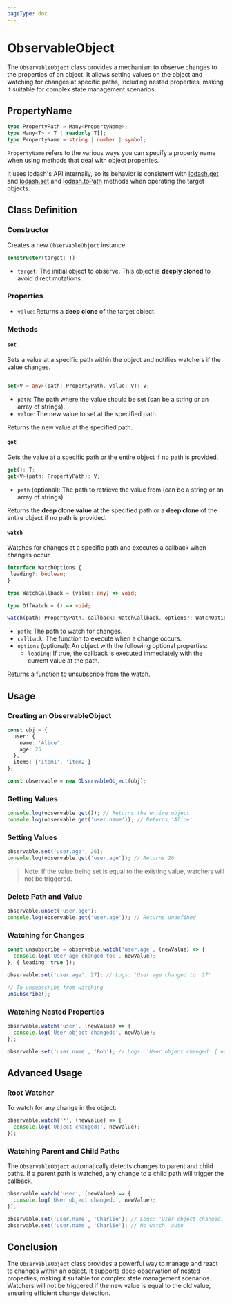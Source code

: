 ```yaml
---
pageType: doc
---
```

# ObservableObject

The `ObservableObject` class provides a mechanism to observe changes to the properties of an object. It allows setting values on the object and watching for changes at specific paths, including nested properties, making it suitable for complex state management scenarios.

## PropertyName

```ts
type PropertyPath = Many<PropertyName>;
type Many<T> = T | readonly T[];
type PropertyName = string | number | symbol;
```

`PropertyName` refers to the various ways you can specify a property name when using methods that deal with object properties.

It uses lodash's API internally, so its behavior is consistent with [lodash.get](https://lodash.com/docs/4.17.15#get) and [lodash.set](https://lodash.com/docs/4.17.15#set) and [lodash.toPath](https://lodash.com/docs/4.17.15#toPath) methods when operating the target objects.


## Class Definition

### Constructor

Creates a new `ObservableObject` instance.

```ts
constructor(target: T)
```

* `target`: The initial object to observe. This object is **deeply cloned** to avoid direct mutations.

### Properties

* `value`: Returns a **deep clone** of the target object.

### Methods

#### `set`

Sets a value at a specific path within the object and notifies watchers if the value changes.

```ts

set<V = any>(path: PropertyPath, value: V): V;
```

* `path`: The path where the value should be set (can be a string or an array of strings).
* `value`: The new value to set at the specified path.

Returns the new value at the specified path.

#### `get`

Gets the value at a specific path or the entire object if no path is provided.

```ts
get(): T;
get<V>(path: PropertyPath): V;
```

* `path` (optional): The path to retrieve the value from (can be a string or an array of strings).

Returns the **deep clone value** at the specified path or a **deep clone** of the entire object if no path is provided.

#### `watch`

Watches for changes at a specific path and executes a callback when changes occur.

```ts
interface WatchOptions {
 leading?: boolean;
}

type WatchCallback = (value: any) => void;

type OffWatch = () => void;

watch(path: PropertyPath, callback: WatchCallback, options?: WatchOptions): OffWatch;
```

* `path`: The path to watch for changes.
* `callback`: The function to execute when a change occurs.
* `options` (optional): An object with the following optional properties:
  * `leading`: If true, the callback is executed immediately with the current value at the path.

Returns a function to unsubscribe from the watch.

## Usage

### Creating an ObservableObject

```ts
const obj = {
  user: {
    name: 'Alice',
    age: 25
  },
  items: ['item1', 'item2']
};

const observable = new ObservableObject(obj);

```

### Getting Values

```ts
console.log(observable.get()); // Returns the entire object
console.log(observable.get('user.name')); // Returns 'Alice'
```

### Setting Values

```ts
observable.set('user.age', 26);
console.log(observable.get('user.age')); // Returns 26
```

> Note: If the value being set is equal to the existing value, watchers will not be triggered.

### Delete Path and Value

```ts
observable.unset('user.age');
console.log(observable.get('user.age')); // Returns undefined
```

### Watching for Changes

```ts
const unsubscribe = observable.watch('user.age', (newValue) => {
  console.log('User age changed to:', newValue);
}, { leading: true });

observable.set('user.age', 27); // Logs: 'User age changed to: 27'

// To unsubscribe from watching
unsubscribe();
```

### Watching Nested Properties

```ts
observable.watch('user', (newValue) => {
  console.log('User object changed:', newValue);
});

observable.set('user.name', 'Bob'); // Logs: 'User object changed: { name: 'Bob', age: 27 }'
```

## Advanced Usage

### Root Watcher

To watch for any change in the object:

```ts
observable.watch('*', (newValue) => {
  console.log('Object changed:', newValue);
});
```

### Watching Parent and Child Paths

The `ObservableObject` automatically detects changes to parent and child paths. If a parent path is watched, any change to a child path will trigger the callback.

```ts
observable.watch('user', (newValue) => {
  console.log('User object changed:', newValue);
});

observable.set('user.name', 'Charlie'); // Logs: 'User object changed: { name: 'Charlie', age: 27 }'
observable.set('user.name', 'Charlie'); // No watch, auto
```

## Conclusion

The `ObservableObject` class provides a powerful way to manage and react to changes within an object. It supports deep observation of nested properties, making it suitable for complex state management scenarios. Watchers will not be triggered if the new value is equal to the old value, ensuring efficient change detection.
